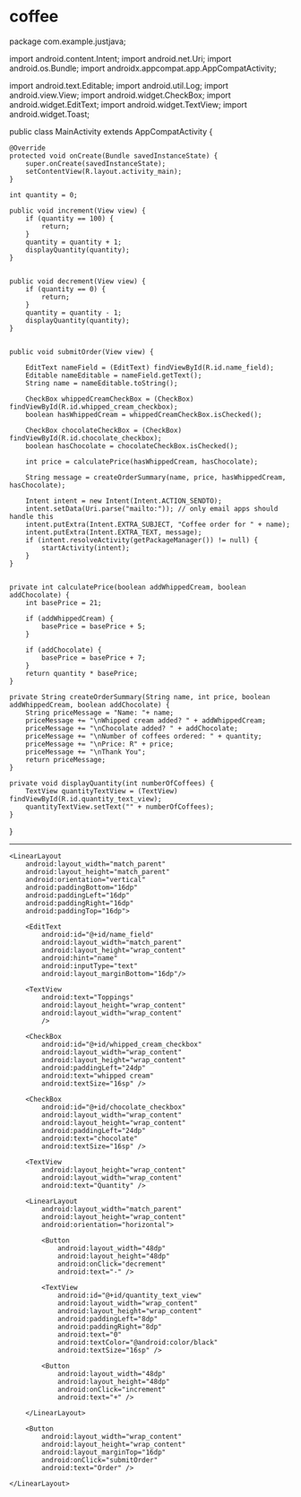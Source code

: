 # coffee

package com.example.justjava;


import android.content.Intent;
import android.net.Uri;
import android.os.Bundle;
import androidx.appcompat.app.AppCompatActivity;

import android.text.Editable;
import android.util.Log;
import android.view.View;
import android.widget.CheckBox;
import android.widget.EditText;
import android.widget.TextView;
import android.widget.Toast;


public class MainActivity extends AppCompatActivity {

    @Override
    protected void onCreate(Bundle savedInstanceState) {
        super.onCreate(savedInstanceState);
        setContentView(R.layout.activity_main);
    }

    int quantity = 0;

    public void increment(View view) {
        if (quantity == 100) {
            return;
        }
        quantity = quantity + 1;
        displayQuantity(quantity);
    }


    public void decrement(View view) {
        if (quantity == 0) {
            return;
        }
        quantity = quantity - 1;
        displayQuantity(quantity);
    }


    public void submitOrder(View view) {

        EditText nameField = (EditText) findViewById(R.id.name_field);
        Editable nameEditable = nameField.getText();
        String name = nameEditable.toString();

        CheckBox whippedCreamCheckBox = (CheckBox) findViewById(R.id.whipped_cream_checkbox);
        boolean hasWhippedCream = whippedCreamCheckBox.isChecked();

        CheckBox chocolateCheckBox = (CheckBox) findViewById(R.id.chocolate_checkbox);
        boolean hasChocolate = chocolateCheckBox.isChecked();

        int price = calculatePrice(hasWhippedCream, hasChocolate);

        String message = createOrderSummary(name, price, hasWhippedCream, hasChocolate);

        Intent intent = new Intent(Intent.ACTION_SENDTO);
        intent.setData(Uri.parse("mailto:")); // only email apps should handle this
        intent.putExtra(Intent.EXTRA_SUBJECT, "Coffee order for " + name);
        intent.putExtra(Intent.EXTRA_TEXT, message);
        if (intent.resolveActivity(getPackageManager()) != null) {
            startActivity(intent);
        }
    }


    private int calculatePrice(boolean addWhippedCream, boolean addChocolate) {
        int basePrice = 21;

        if (addWhippedCream) {
            basePrice = basePrice + 5;
        }

        if (addChocolate) {
            basePrice = basePrice + 7;
        }
        return quantity * basePrice;
    }

    private String createOrderSummary(String name, int price, boolean addWhippedCream, boolean addChocolate) {
        String priceMessage = "Name: "+ name;
        priceMessage += "\nWhipped cream added? " + addWhippedCream;
        priceMessage += "\nChocolate added? " + addChocolate;
        priceMessage += "\nNumber of coffees ordered: " + quantity;
        priceMessage += "\nPrice: R" + price;
        priceMessage += "\nThank You";
        return priceMessage;
    }

    private void displayQuantity(int numberOfCoffees) {
        TextView quantityTextView = (TextView) findViewById(R.id.quantity_text_view);
        quantityTextView.setText("" + numberOfCoffees);
    }
}


----------------------------------------------------------------------------------------------------------------------

<?xml version="1.0" encoding="utf-8"?>
<ScrollView xmlns:android="http://schemas.android.com/apk/res/android"
    xmlns:tools="http://schemas.android.com/tools"
    android:layout_width="match_parent"
    android:layout_height="match_parent"
    tools:context=".MainActivity">

    <LinearLayout
        android:layout_width="match_parent"
        android:layout_height="match_parent"
        android:orientation="vertical"
        android:paddingBottom="16dp"
        android:paddingLeft="16dp"
        android:paddingRight="16dp"
        android:paddingTop="16dp">

        <EditText
            android:id="@+id/name_field"
            android:layout_width="match_parent"
            android:layout_height="wrap_content"
            android:hint="name"
            android:inputType="text"
            android:layout_marginBottom="16dp"/>

        <TextView
            android:text="Toppings"
            android:layout_height="wrap_content"
            android:layout_width="wrap_content"
            />

        <CheckBox
            android:id="@+id/whipped_cream_checkbox"
            android:layout_width="wrap_content"
            android:layout_height="wrap_content"
            android:paddingLeft="24dp"
            android:text="whipped cream"
            android:textSize="16sp" />

        <CheckBox
            android:id="@+id/chocolate_checkbox"
            android:layout_width="wrap_content"
            android:layout_height="wrap_content"
            android:paddingLeft="24dp"
            android:text="chocolate"
            android:textSize="16sp" />

        <TextView
            android:layout_height="wrap_content"
            android:layout_width="wrap_content"
            android:text="Quantity" />

        <LinearLayout
            android:layout_width="match_parent"
            android:layout_height="wrap_content"
            android:orientation="horizontal">

            <Button
                android:layout_width="48dp"
                android:layout_height="48dp"
                android:onClick="decrement"
                android:text="-" />

            <TextView
                android:id="@+id/quantity_text_view"
                android:layout_width="wrap_content"
                android:layout_height="wrap_content"
                android:paddingLeft="8dp"
                android:paddingRight="8dp"
                android:text="0"
                android:textColor="@android:color/black"
                android:textSize="16sp" />

            <Button
                android:layout_width="48dp"
                android:layout_height="48dp"
                android:onClick="increment"
                android:text="+" />

        </LinearLayout>

        <Button
            android:layout_width="wrap_content"
            android:layout_height="wrap_content"
            android:layout_marginTop="16dp"
            android:onClick="submitOrder"
            android:text="Order" />

    </LinearLayout>
</ScrollView>


